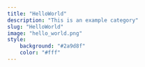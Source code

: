 ```yaml
---
title: "HelloWorld"
description: "This is an example category"
slug: "HelloWorld"
image: "hello_world.png"
style:
    background: "#2a9d8f"
    color: "#fff"
---
```

